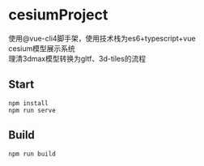 # cesiumProject
使用@vue-cli4脚手架，使用技术栈为es6+typescript+vue<br/>
cesium模型展示系统<br/>
理清3dmax模型转换为gltf、3d-tiles的流程
## Start
``` shell
npm install
npm run serve
```
## Build
``` shell
npm run build
```
